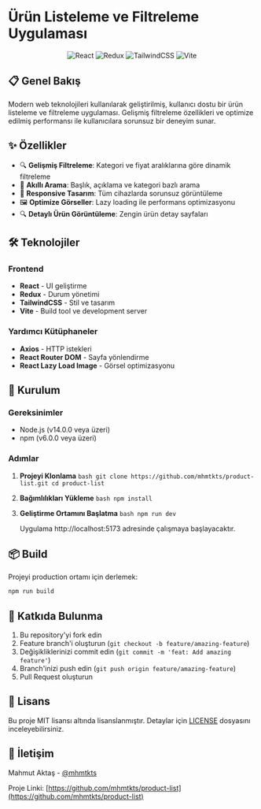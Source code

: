 # Ürün Listeleme ve Filtreleme Uygulaması

<div align="center">

![React](https://img.shields.io/badge/React-20232A?style=for-the-badge&logo=react&logoColor=61DAFB)
![Redux](https://img.shields.io/badge/Redux-593D88?style=for-the-badge&logo=redux&logoColor=white)
![TailwindCSS](https://img.shields.io/badge/Tailwind_CSS-38B2AC?style=for-the-badge&logo=tailwind-css&logoColor=white)
![Vite](https://img.shields.io/badge/Vite-646CFF?style=for-the-badge&logo=vite&logoColor=white)

</div>

## 📋 Genel Bakış

Modern web teknolojileri kullanılarak geliştirilmiş, kullanıcı dostu bir ürün listeleme ve filtreleme uygulaması. Gelişmiş filtreleme özellikleri ve optimize edilmiş performansı ile kullanıcılara sorunsuz bir deneyim sunar.

## ✨ Özellikler

- 🔍 **Gelişmiş Filtreleme**: Kategori ve fiyat aralıklarına göre dinamik filtreleme
- 🔎 **Akıllı Arama**: Başlık, açıklama ve kategori bazlı arama
- 📱 **Responsive Tasarım**: Tüm cihazlarda sorunsuz görüntüleme
- 🖼️ **Optimize Görseller**: Lazy loading ile performans optimizasyonu
- 🔍 **Detaylı Ürün Görüntüleme**: Zengin ürün detay sayfaları

## 🛠️ Teknolojiler

### Frontend
- **React** - UI geliştirme
- **Redux** - Durum yönetimi
- **TailwindCSS** - Stil ve tasarım
- **Vite** - Build tool ve development server

### Yardımcı Kütüphaneler
- **Axios** - HTTP istekleri
- **React Router DOM** - Sayfa yönlendirme
- **React Lazy Load Image** - Görsel optimizasyonu

## 🚀 Kurulum

### Gereksinimler

- Node.js (v14.0.0 veya üzeri)
- npm (v6.0.0 veya üzeri)

### Adımlar

1. **Projeyi Klonlama**   ```bash
   git clone https://github.com/mhmtkts/product-list.git
   cd product-list   ```

2. **Bağımlılıkları Yükleme**   ```bash
   npm install   ```

3. **Geliştirme Ortamını Başlatma**   ```bash
   npm run dev   ```

   Uygulama http://localhost:5173 adresinde çalışmaya başlayacaktır.

## 📦 Build

Projeyi production ortamı için derlemek:

```bash
npm run build
```

## 🤝 Katkıda Bulunma

1. Bu repository'yi fork edin
2. Feature branch'i oluşturun (`git checkout -b feature/amazing-feature`)
3. Değişikliklerinizi commit edin (`git commit -m 'feat: Add amazing feature'`)
4. Branch'inizi push edin (`git push origin feature/amazing-feature`)
5. Pull Request oluşturun

## 📝 Lisans

Bu proje MIT lisansı altında lisanslanmıştır. Detaylar için [LICENSE](LICENSE) dosyasını inceleyebilirsiniz.

## 📧 İletişim

Mahmut Aktaş - [@mhmtkts](https://github.com/mhmtkts)

Proje Linki: [https://github.com/mhmtkts/product-list](https://github.com/mhmtkts/product-list)
